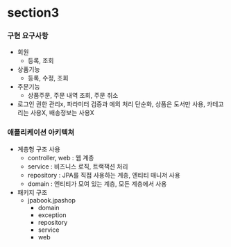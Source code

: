 # section3

### 구현 요구사항
- 회원
    - 등록, 조회
- 상품기능
    - 등록, 수정, 조회
- 주문기능
    - 상품주문, 주문 내역 조회, 주문 취소
- 로그인 권한 관리x, 파라미터 검증과 에외 처리 단순화, 상품은 도서만 사용, 카테고리는 사용X, 배송정보는 사용X

### 애플리케이션 아키텍쳐
- 계층형 구조 사용
    - controller, web : 웹 계층
    - service : 비즈니스 로직, 트랙잭션 처리
    - repository : JPA를 직접 사용하는 계층, 엔티티 매니저 사용
    - domain : 엔티티가 모여 있는 계층, 모든 계층에서 사용
- 패키지 구조
    - jpabook.jpashop
        - domain
        - exception
        - repository
        - service
        - web
